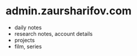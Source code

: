 # admin.zaursharifov.com

- daily notes
- research notes, account details
- projects
- film, series
